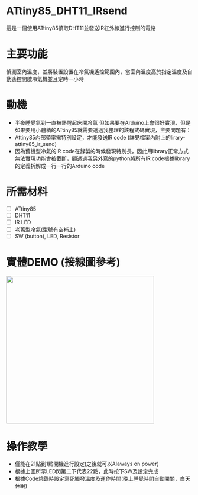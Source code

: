 # ATtiny85_DHT11_IRsend
這是一個使用ATtiny85讀取DHT11並發送IR紅外線進行控制的電路

# 主要功能
偵測室內溫度，並將裝置設置在冷氣機遙控範圍內，當室內溫度高於指定溫度及自動遙控開啟冷氣機並且定時一小時

# 動機
- 半夜睡覺氣到一直被熱醒起床開冷氣
但如果要在Arduino上會很好實現，但是如果要用小體積的ATtiny85就需要透過我整理的該程式碼實現，主要問題有：
- Attiny85內部頻率需特別設定，才能發送IR code (詳見檔案內附上的lirary-attiny85_ir_send)
- 因為舊機型冷氣的IR code在錄製的時候發現特別長，因此用library正常方式無法實現功能會被截斷，顧透過我另外寫的python將所有IR code根據library的定義拆解成一行一行的Arduino code

# 所需材料
- [ ] ATtiny85
- [ ] DHT11
- [ ] IR LED
- [ ] 老舊型冷氣(型號有空補上)
- [ ] SW (button), LED, Resistor

# 實體DEMO (接線圖參考)
<img src="https://user-images.githubusercontent.com/52557611/231063657-95e24ada-29ec-4d60-af4b-39a547a81723.jpg" width="400px">

# 操作教學
- 僅能在21點到1點開機進行設定(之後就可以Alaways on power)
- 根據上圖所示LED閃第二下代表22點，此時按下SW及設定完成
- 根據Code燒錄時設定寫死觸發溫度及運作時間(晚上睡覺時間自動開關，白天休眠)
